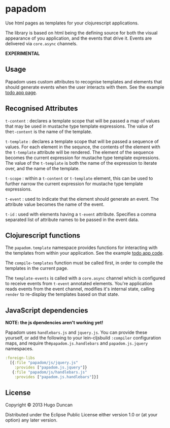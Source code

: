 # papadom

Use html pages as templates for your clojurescript applications.

The library is based on html being the defining source for both the visual
appearance of you application, and the events that drive it.  Events are
delivered via `core.async` channels.

**EXPERIMENTAL**

## Usage

Papadom uses custom attributes to recognise templates and elements that should
generate events when the user interacts with them.  See the example
[todo app page](examples/todo/resources/public/index.html).

## Recognised Attributes

`t-content`
: declares a template scope that will be passed a map of values that may be used
in mustache type template expressions.  The value of the`t-content` is the name
of the template.

`t-template`
: declares a template scope that will be passed a sequence of values.  For each
element in the sequnce, the contents of the element with the `t-template`
attribute will be rendered.  The element of the sequence becomes the current
expression for mustache type template expressions.  The value of the
`t-template` is both the name of the expression to iterate over, and the name
of the template.

`t-scope`
: within a `t-content` or `t-template` element, this can be used to further
narrow the current expression for mustache type template expressions.

`t-event`
: used to indicate that the element should generate an event.  The attribute
value becomes the name of the event.

`t-id`
: used with elements having a `t-event` attribute.  Specifies a comma
separated list of attribute names to be passed in the event data.

## Clojurescript functions

The `papadom.template` namespace provides functions for interacting with the
templates from within your application.  See the example
[todo app code](examples/todo/src/papadom/examples/todo.cljs).

The `compile-templates` function must be called first, in order to compile the
templates in the current page.

The `template-events` is called with a `core.async` channel which is configured
to receive events from `t-event` annotated elements.  You're application reads
events from the event channel, modifies it's internal state, calling `render`
to re-display the templates based on that state.

## JavaScript dependencies

**NOTE: the js dpendencies aren't working yet!**

Papadom uses `handlebars.js` and `jquery.js`.  You can provide these yourself,
or add the following to your lein-cljsbuild `:compiler` configuration maps, and
require the`papadom.js.handlebars` and `papadom.js.jquery` namespaces.

```clj
:foreign-libs
  [{:file "papadom/js/jquery.js"
    :provides ["papadom.js.jquery"]}
   {:file "papadom/js/handlebars.js"
    :provides ["papadom.js.handlebars"]}]
```

## License

Copyright © 2013 Hugo Duncan

Distributed under the Eclipse Public License either version 1.0 or (at
your option) any later version.
